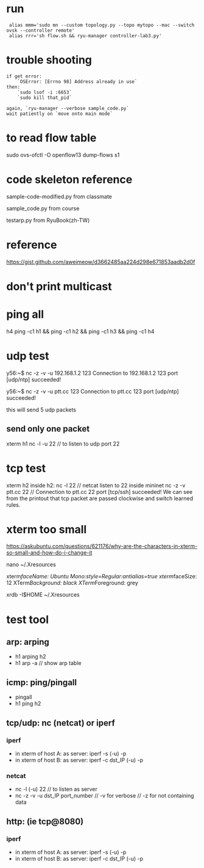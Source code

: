 # run

     alias mmm='sudo mn --custom topology.py --topo mytopo --mac --switch ovsk --controller remote'
     alias rrr='sh flow.sh && ryu-manager controller-lab3.py'

# trouble shooting
    if get error:
        `OSError: [Errno 98] Address already in use`
    then:
        `sudo lsof -i :6653`
        `sudo kill that_pid`

    again, `ryu-manager --verbose sample_code.py`
    wait patiently on `move onto main mode`

# to read flow table
sudo ovs-ofctl -O openflow13 dump-flows s1

# code skeleton reference

sample-code-modified.py
    from classmate

sample_code.py
    from course

testarp.py
    from RyuBook(zh-TW)

# reference
https://gist.github.com/aweimeow/d3662485aa224d298e671853aadb2d0f

# don't print multicast

# ping all 
h4 ping -c1 h1 && ping -c1 h2 && ping -c1 h3 && ping -c1 h4

# udp test

y56:~$ nc -z -v -u 192.168.1.2 123
Connection to 192.168.1.2 123 port [udp/ntp] succeeded!

y56:~$ nc -z -v -u ptt.cc 123
Connection to ptt.cc 123 port [udp/ntp] succeeded!

this will send 5 udp packets

## send only one packet

xterm h1 
    nc -l -u 22 // to listen to udp port 22


# tcp test
xterm h2
inside h2: nc -l 22 // netcat listen to 22
inside mininet
nc -z -v ptt.cc 22
// Connection to ptt.cc 22 port [tcp/ssh] succeeded!
We can see from the printout that tcp packet are passed clockwise and switch learned rules.

# xterm too small
https://askubuntu.com/questions/621176/why-are-the-characters-in-xterm-so-small-and-how-do-i-change-it

nano ~/.Xresources

xterm*faceName: Ubuntu Mono:style=Regular:antialias=true
xterm*faceSize: 12
XTerm*Background: black
XTerm*Foreground: grey

xrdb -I$HOME ~/.Xresources


# test tool
## arp: arping
* h1 arping h2
* h1 arp -a // show arp table
## icmp: ping/pingall
* pingall
* h1 ping h2
## tcp/udp: nc (netcat) or iperf
### iperf
* in xterm of host A: as server: iperf  -s (-u) -p
* in xterm of host B: as server: iperf  -c  dst_IP (-u) -p
### netcat
* nc -l (-u) 22 // to listen as server
* nc -z -v -u dst_IP port_number // -v for verbose // -z for not containing data
## http: (ie tcp@8080)
### iperf
* in xterm of host A: as server: iperf  -s (-u) -p
* in xterm of host B: as server: iperf  -c  dst_IP (-u) -p

